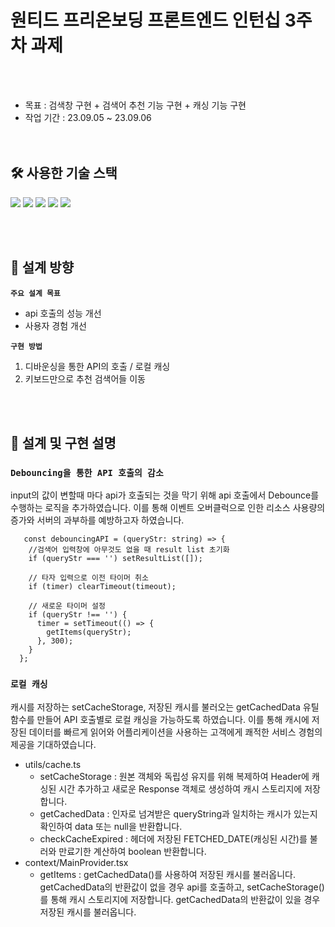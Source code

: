 # 원티드 프리온보딩 프론트엔드 인턴십 3주차 과제 
<br/><br/>

- 목표 : 검색창 구현 + 검색어 추천 기능 구현 + 캐싱 기능 구현
- 작업 기간 : 23.09.05 ~ 23.09.06
<br/><br/><br/>

## 🛠 사용한 기술 스택

<img src="https://shields.io/badge/TypeScript-3178C6?logo=TypeScript&logoColor=FFF&style=flat-square"/> <img src="https://img.shields.io/badge/React-61DAFB?style=flat-square&logo=React&logoColor=white"/> <img src="https://img.shields.io/badge/React Router-CA4245?style=flat-square&logo=React Router&logoColor=white"> <img src="https://img.shields.io/badge/Tailwind%20CSS-06B6D4?style=flat-square&logo=Tailwind%20CSS&logoColor=white"/>  <img src="https://img.shields.io/badge/Axios-5A29E4?style=flat-square&logo=Axios&logoColor=white"/>

<br/><br/>

## 💭 설계 방향
**`주요 설계 목표`**
- api 호출의 성능 개선
- 사용자 경험 개선
  

**`구현 방법`**
1. 디바운싱을 통한 API의 호출 / 로컬 캐싱
2. 키보드만으로 추천 검색어들 이동

<br/><br/>

## 🏢 설계 및 구현 설명
### **`Debouncing을 통한 API 호출의 감소`** 
input의 값이 변할때 마다 api가 호출되는 것을 막기 위해 api 호출에서 Debounce를 수행하는 로직을 추가하였습니다.
이를 통해 이벤트 오버클럭으로 인한 리소스 사용량의 증가와 서버의 과부하를 예방하고자 하였습니다.
```
   const debouncingAPI = (queryStr: string) => {
    //검색어 입력창에 아무것도 없을 때 result list 초기화
    if (queryStr === '') setResultList([]);

    // 타자 입력으로 이전 타이머 취소 
    if (timer) clearTimeout(timeout);

    // 새로운 타이머 설정
    if (queryStr !== '') {
      timer = setTimeout(() => {
        getItems(queryStr);
      }, 300);
    }
  };
```

### **`로컬 캐싱`**
캐시를 저장하는 setCacheStorage, 저장된 캐시를 불러오는 getCachedData 유틸 함수를 만들어 API 호출별로 로컬 캐싱을 가능하도록 하였습니다.
이를 통해 캐시에 저장된 데이터를 빠르게 읽어와 어플리케이션을 사용하는 고객에게 쾌적한 서비스 경험의 제공을 기대하였습니다.

- utils/cache.ts
  - setCacheStorage : 원본 객체와 독립성 유지를 위해 복제하여 Header에 캐싱된 시간 추가하고 새로운 Response 객체로 생성하여 캐시 스토리지에 저장합니다.
  - getCachedData : 인자로 넘겨받은 queryString과 일치하는 캐시가 있는지 확인하여 data 또는 null을 반환합니다.
  - checkCacheExpired : 헤더에 저장된 FETCHED_DATE(캐싱된 시간)를 불러와 만료기한 계산하여 boolean 반환합니다.
- context/MainProvider.tsx
  - getItems : getCachedData()를 사용하여 저장된 캐시를 불러옵니다. 
    getCachedData의 반환값이 없을 경우 api를 호출하고, setCacheStorage()를 통해 캐시 스토리지에 저장합니다.
    getCachedData의 반환값이 있을 경우 저장된 캐시를 불러옵니다.



